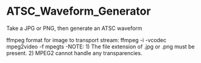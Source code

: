 ATSC_Waveform_Generator
=======================

Take a JPG or PNG, then generate an ATSC waveform

ffmpeg format for image to transport stream: ffmpeg -i <ImageInput> -vcodec mpeg2video -f mpegts <outputName>
	-NOTE: 	1) The file extension of .jpg or .png must be present. 
		2) MPEG2 cannot handle any transparencies.
